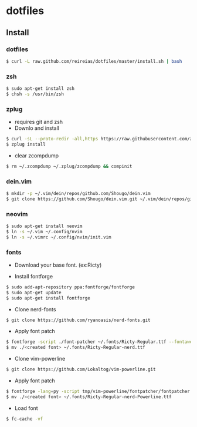 # dotfiles

## Install

### dotfiles

```sh
$ curl -L raw.github.com/reireias/dotfiles/master/install.sh | bash
```

### zsh
```sh
$ sudo apt-get install zsh
$ chsh -s /usr/bin/zsh
```

### zplug
- requires git and zsh
- Downlo and install
```sh
$ curl -sL --proto-redir -all,https https://raw.githubusercontent.com/zplug/installer/master/installer.zsh | zsh
$ zplug install
```

- clear zcompdump
```sh
$ rm ~/.zcompdump ~/.zplug/zcompdump && compinit
```

### dein.vim
```sh
$ mkdir -p ~/.vim/dein/repos/github.com/Shougo/dein.vim
$ git clone https://github.com/Shougo/dein.vim.git ~/.vim/dein/repos/github.com/Shougo/dein.vim
```

### neovim
```sh
$ sudo apt-get install neovim
$ ln -s ~/.vim ~/.config/nvim
$ ln -s ~/.vimrc ~/.config/nvim/init.vim
```

### fonts

- Download your base font. (ex:Ricty)

- Install fontforge
```sh
$ sudo add-apt-repository ppa:fontforge/fontforge
$ sudo apt-get update
$ sudo apt-get install fontforge
```

- Clone nerd-fonts
```sh
$ git clone https://github.com/ryanoasis/nerd-fonts.git
```

- Apply font patch
```sh
$ fontforge -script ./font-patcher ~/.fonts/Ricty-Regular.ttf --fontawesome --fontlinux --octicons --pomicons --powerline --powerlineextra
$ mv ./<created font> ~/.fonts/Ricty-Regular-nerd.ttf
```

- Clone vim-powerline
```sh
$ git clone https://github.com/Lokaltog/vim-powerline.git
```

- Apply font patch
```sh
$ fontforge -lang=py -script tmp/vim-powerline/fontpatcher/fontpatcher .fonts/Ricty-Regular-nerd.ttf
$ mv ./<created font> ~/.fonts/Ricty-Regular-nerd-Powerline.ttf
```

- Load font
```sh
$ fc-cache -vf
```

